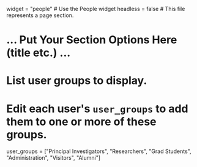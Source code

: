widget = "people"  # Use the People widget
headless = false  # This file represents a page section.

# ... Put Your Section Options Here (title etc.) ...

# List user groups to display.
#   Edit each user's `user_groups` to add them to one or more of these groups.
user_groups = ["Principal Investigators",
               "Researchers",
               "Grad Students",
               "Administration",
               "Visitors",
               "Alumni"]